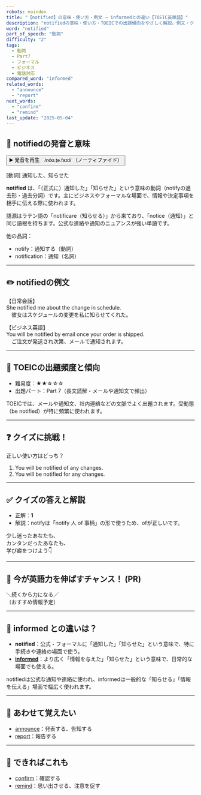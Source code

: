 ```yaml
---
robots: noindex
title: "【notified】の意味・使い方・例文 ― informedとの違い【TOEIC英単語】"
description: "notifiedの意味・使い方・TOEICでの出題傾向をやさしく解説。例文・クイズ付きでinformedとの違いもわかりやすく学べます。"
word: "notified"
part_of_speech: "動詞"
difficulty: "2"
tags:
  - 動詞
  - Part7
  - フォーマル
  - ビジネス
  - 電話対応
compared_word: "informed"
related_words:
  - "announce"
  - "report"
next_words:
  - "confirm"
  - "remind"
last_update: "2025-05-04"
---
```


## 🔰 notifiedの発音と意味

<button class="play-audio" onclick="playTTS('notified')">
  <span class="play-audio-main">
    ▶️ 発音を再生　/nóʊ.t̬ə.faɪd/
  </span>
  <span class="play-audio-sub">
    （ノーティファイド）
  </span>
</button>

[動詞] 通知した、知らせた

**notified** は、「（正式に）通知した」「知らせた」という意味の動詞（notifyの過去形・過去分詞）です。主にビジネスやフォーマルな場面で、情報や決定事項を相手に伝える際に使われます。

語源はラテン語の「notificare（知らせる）」から来ており、「notice（通知）」と同じ語根を持ちます。公式な連絡や通知のニュアンスが強い単語です。

他の品詞：  
- notify：通知する（動詞）
- notification：通知（名詞）

---

## ✏️ notifiedの例文

【日常会話】  
She notified me about the change in schedule.  
　彼女はスケジュールの変更を私に知らせてくれた。

【ビジネス英語】  
You will be notified by email once your order is shipped.  
　ご注文が発送され次第、メールで通知されます。

---

## 🎯 TOEICの出題頻度と傾向

- 難易度：★★☆☆☆
- 出題パート：Part 7（長文読解・メールや通知文で頻出）

TOEICでは、メールや通知文、社内連絡などの文脈でよく出題されます。受動態（be notified）が特に頻繁に使われます。

---

## ❓ クイズに挑戦！

正しい使い方はどっち？

1. You will be notified of any changes.  
2. You will be notified for any changes.

---

## ✅ クイズの答えと解説

- 正解：**1**
- 解説：notifyは「notify 人 of 事柄」の形で使うため、ofが正しいです。

少し迷ったあなたも、  
カンタンだったあなたも、  
学び癖をつけよう👇️

---

## 🚀 今が英語力を伸ばすチャンス！ (PR)

<div class="info-center">
＼続くから力になる／<br>  
（おすすめ情報予定）
</div>

---

## 🤔  informed との違いは？

- **notified**：公式・フォーマルに「通知した」「知らせた」という意味で、特に手続きや連絡の場面で使う。
- **[informed](/word/informed/)**：より広く「情報を与えた」「知らせた」という意味で、日常的な場面でも使える。

notifiedは公式な通知や連絡に使われ、informedは一般的な「知らせる」「情報を伝える」場面で幅広く使われます。

---

## 🧩 あわせて覚えたい

- [announce](/word/announce/)：発表する、告知する
- [report](/word/report/)：報告する

---

## 📖 できればこれも

- [confirm](/word/confirm/)：確認する
- [remind](/word/remind/)：思い出させる、注意を促す

<!-- cvid: aid28_bid33 -->
